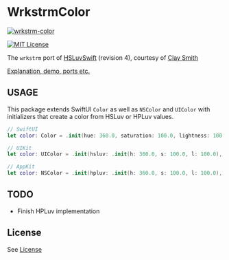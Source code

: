 # WrkstrmColor

[![wrkstrm-color](https://github.com/wrkstrm/WrkstrmColor/actions/workflows/wrkstrm-color-build.yml/badge.svg)](https://github.com/wrkstrm/WrkstrmColor/actions/workflows/wrkstrm-color-build.yml)

[![MIT License](https://img.shields.io/badge/license-MIT%20License-blue.svg)](LICENSE)

The `wrkstrm` port of [HSLuvSwift](http://www.hsluv.org) (revision 4), courtesy of [Clay Smith](https://github.com/stphnclysmth)

[Explanation, demo, ports etc.](http://www.hsluv.org)

## USAGE

This package extends SwiftUI `Color` as well as `NSColor` and `UIColor` with initializers that create a color from HSLuv or HPLuv values.

```swift
// SwiftUI
let color: Color = .init(hue: 360.0, saturation: 100.0, lightness: 100.0, opacity: 1.0)

// UIKit
let color: UIColor = .init(hsluv: .init(h: 360.0, s: 100.0, l: 100.0), alpha: 1.0)

// AppKit
let color: NSColor = .init(hpluv: .init(h: 360.0, s: 100.0, l: 100.0), alpha: 1.0)
```

## TODO

* Finish HPLuv implementation

## License

See [License](LICENSE)
